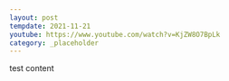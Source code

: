 ```yaml
---
layout: post
tempdate: 2021-11-21
youtube: https://www.youtube.com/watch?v=KjZW8O7BpLk
category: _placeholder
---
```

test content